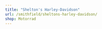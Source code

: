 ```yaml
---
title: "Shelton's Harley-Davidson"
url: /smithfield/sheltons-harley-davidson/
shop: Motorrad
---
```

